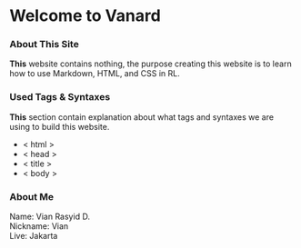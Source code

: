 # Welcome to Vanard
### About This Site
**This** website contains nothing, the purpose creating this website is to learn how to use Markdown, HTML, and CSS in RL.
### Used Tags & Syntaxes
**This** section contain explanation about what tags and syntaxes we are using to build this website.
* < html >
* < head >
* < title >
* < body >
### About Me
Name: Vian Rasyid D. <br>
Nickname: Vian <br>
Live: Jakarta <br>
